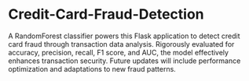 # Credit-Card-Fraud-Detection
A RandomForest classifier powers this Flask application to detect credit card fraud through transaction data analysis. Rigorously evaluated for accuracy, precision, recall, F1 score, and AUC, the model effectively enhances transaction security. Future updates will include performance optimization and adaptations to new fraud patterns.
